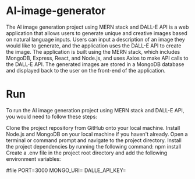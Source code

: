 # AI-image-generator
The AI image generation project using MERN stack and DALL-E API is a web application that allows users to generate unique and creative images based on natural language inputs. 
Users can input a description of an image they would like to generate, and the application uses the DALL-E API to create the image. 
The application is built using the MERN stack, which includes MongoDB, Express, React, and Node.js, and uses Axios to make API calls to the DALL-E API. 
The generated images are stored in a MongoDB database and displayed back to the user on the front-end of the application. 

# Run

To run the AI image generation project using MERN stack and DALL-E API, you would need to follow these steps:

Clone the project repository from GitHub onto your local machine.
Install Node.js and MongoDB on your local machine if you haven't already.
Open a terminal or command prompt and navigate to the project directory.
Install the project dependencies by running the following command: npm install
Create a .env file in the project root directory and add the following environment variables:

#file
PORT=3000
MONGO_URI=<your MongoDB connection string>
DALLE_API_KEY=<your DALL-E API key>
